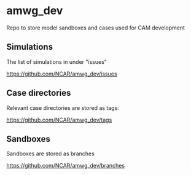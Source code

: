 # amwg_dev
Repo to store model sandboxes and cases used for CAM development

## Simulations
The list of simulations in under "issues"

https://github.com/NCAR/amwg_dev/issues

## Case directories
Relevant case directories are stored as tags:

https://github.com/NCAR/amwg_dev/tags

## Sandboxes
Sandboxes are stored as branches

https://github.com/NCAR/amwg_dev/branches
